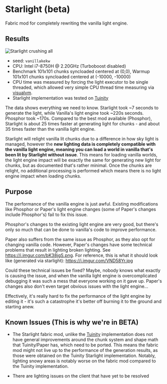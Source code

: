Starlight (beta)
==
Fabric mod for completely rewriting the vanilla light engine.

## Results
![Starlight crushing all](https://i.imgur.com/6OcuyJX.png)
- seed: `vanillakekw`
- CPU: Intel i7-8750H @ 2.20GHz (Turboboost disabled)
- Benchmark 101x101 chunks syncloaded centered at (0,0), Warmup 101x101 chunks syncloaded centered at (-10000, -10000)
- CPU time was measured by forcing the light executor to be single threaded, which allowed
  very simple CPU thread time measuring via [visualvm](https://visualvm.github.io/).
- Starlight implementation was tested on [Tuinity](https://github.com/Spottedleaf/Tuinity/tree/dev/lighting) 

The data shows everything we need to know. Starlight took ~7 seconds to generate the light,
while Vanilla's light engine took ~220s seconds. Phosphor took ~170s. Compared to the best
mod available (Phosphor), Starlight is about 25 times faster at generating light for chunks - and 
about 35 times faster than the vanilla light engine.

Starlight will relight vanilla lit chunks due to a difference in how sky light is managed, however
the **new lighting data is completely compatible with the vanilla light engine, meaning you can load a world in 
vanilla that's been lit by Starlight without issue**. This means for loading vanilla worlds,
the light engine impact will be exactly the same for generating new light for chunks, but as documented that's rather
minimal. Once the chunks are relight, no additional processing is performed which means there is no light engine impact
when loading chunks.

## Purpose
The performance of the vanilla engine is just awful. Existing
modifications like Phosphor or Paper's light engine changes (some of 
Paper's changes include Phosphor's) fail to fix this issue.

Phosphor's changes to the existing light engine are very good, 
but there's only so much that can be done to vanilla's code to
improve performance.

Paper also suffers from the same issue as Phosphor, as they also opt
for changing vanilla code. However, Paper's changes have some technical problems 
that result in lighting broken lighting. See https://i.imgur.com/bK38jgS.png. 
For reference, this is what it should look like (generated via starlight): 
https://i.imgur.com/VND58Yr.jpg

Could these technical issues be fixed? Maybe, nobody knows what exactly
is causing the issue, and when the vanilla light engine is
overcomplicated debugging it was such a mess that everyone working on it gave up.
Paper's changes also don't even target obvious issues with the light engine...

Effectively, it's really hard to fix the performance of the light engine by
editing it - it's such a catastrophe it's better off burning it to the ground
and starting anew.

## Known Issues (This is why we're in BETA)
- The Starlight fabric mod, unlike the [Tuinity](https://github.com/Spottedleaf/Tuinity/tree/dev/lighting) 
implementation does not have general improvements around the chunk system and shape math that Tuinity/Paper has, which need
to be ported. This means the fabric mod might not live up to the performance of the generation results,
as those were obtained on the Tuinity Starlight implementation. Notably, lighting snowy areas is
notably worse on the fabric mod compared to the Tuinity implementation.

- There are lighting issues on the client that have yet to be resolved
